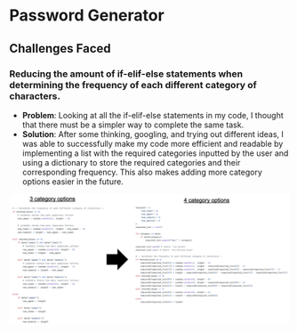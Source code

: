 # Password Generator

## Challenges Faced
### Reducing the amount of if-elif-else statements when determining the frequency of each different category of characters.
- **Problem**: Looking at all the if-elif-else statements in my code, I thought that there must be a simpler way to complete the same task. 
- **Solution**: After some thinking, googling, and trying out different ideas, I was able to successfully make my code more efficient and readable by implementing a list with the required categories inputted by the user and using a dictionary to store the required categories and their corresponding frequency. This also makes adding more category options easier in the future. 

![code snippet](static/images/reduce_statements.png)
